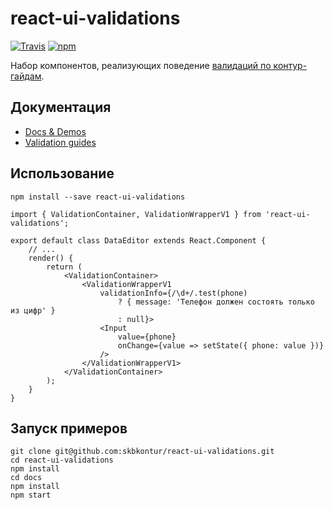 # react-ui-validations

[![Travis](https://img.shields.io/travis/skbkontur/react-ui-validations.svg?maxAge=300&style=flat-square)](https://travis-ci.org/skbkontur/react-ui-validations) [![npm](https://img.shields.io/npm/v/react-ui-validations.svg?maxAge=300&style=flat-square)](https://www.npmjs.com/package/react-ui-validations)

Набор компонентов, реализующих поведение [валидаций по контур-гайдам](https://guides.kontur.ru/principles/validation/).

## Документация

* [Docs & Demos](http://tech.skbkontur.ru/react-ui-validations/)
* [Validation guides](https://guides.kontur.ru/principles/validation/)

## Использование

```
npm install --save react-ui-validations
```

```
import { ValidationContainer, ValidationWrapperV1 } from 'react-ui-validations';

export default class DataEditor extends React.Component {
    // ...
    render() {
        return (
            <ValidationContainer>
                <ValidationWrapperV1 
                    validationInfo={/\d+/.test(phone) 
                        ? { message: 'Телефон должен состоять только из цифр' } 
                        : null}>
                    <Input
                        value={phone}
                        onChange={value => setState({ phone: value })}
                    />
                </ValidationWrapperV1>
            </ValidationContainer>
        );
    }
}
```

## Запуск примеров

```
git clone git@github.com:skbkontur/react-ui-validations.git
cd react-ui-validations
npm install
cd docs
npm install
npm start
```

